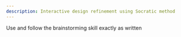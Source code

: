```yaml
---
description: Interactive design refinement using Socratic method
---
```


Use and follow the brainstorming skill exactly as written
